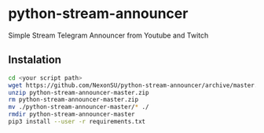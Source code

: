 # python-stream-announcer
Simple Stream Telegram Announcer from Youtube and Twitch

## Instalation
```bash
cd <your script path>
wget https://github.com/NexonSU/python-stream-announcer/archive/master.zip
unzip python-stream-announcer-master.zip
rm python-stream-announcer-master.zip
mv ./python-stream-announcer-master/* ./
rmdir python-stream-announcer-master
pip3 install --user -r requirements.txt
